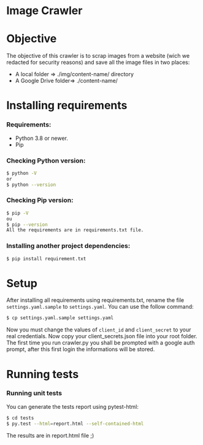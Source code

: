 # Image Crawler

# Objective
The objective of this crawler is to scrap images from a website (wich we redacted for security reasons) and save all the image files in two places:

 - A local folder => ./img/content-name/ directory
 - A Google Drive folder=>  ./content-name/

# Installing requirements
 ### Requirements:
 - Python 3.8 or newer.
 - Pip 

### Checking Python version:
 ```sh
$ python -V
or
$ python --version
```
### Checking Pip version:
```sh
$ pip -V
ou
$ pip --version
All the requirements are in requirements.txt file.
```
### Installing another project dependencies:
 ```sh
$ pip install requirement.txt
 ```
 # Setup
 After installing all requirements using requirements.txt, rename the file ```settings.yaml.sample``` to ```settings.yaml```.
 You can use the follow command:
 ```sh
$ cp settings.yaml.sample settings.yaml
 ```
Now you must change the values of  ```client_id``` and ```client_secret``` to your real credentials.
Now copy your client_secrets.json file into your root folder.
The first time you run crawler.py you shall be prompted with a google auth prompt, after this first login the informations will be stored.

# Running tests
### Running unit tests
You can generate the tests report using pytest-html:
 ```sh
$ cd tests
$ py.test --html=report.html --self-contained-html
```
 The results are in report.html file ;)